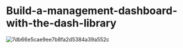 # Build-a-management-dashboard-with-the-dash-library



![7db66e5cae9ee7b8fa2d5384a39a552c](https://user-images.githubusercontent.com/78989487/171176102-f16a76f2-f0b3-4701-9442-5eaeebd6a1fb.gif)



